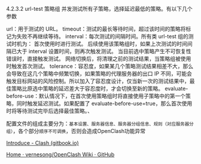 4.2.3.2 url-test 策略组
并发测试所有子策略，选择延迟最低的策略。有以下几个参数

url：用于测试的 URL。
timeout：测试的最长等待时间，超过该时间的策略将标记为失败不再继续等待。
interval：每次测试的间隔时间。所有类 url-test 组的测试时机为：
首次使用时进行测试。
后续使用该策略组时，如果上次测试的时间间隔已大于 interval 设置时间，则再次触发测试。
当目前选中策略产生不可恢复性错误时，直接触发测试。
网络切换后，将清理之前的测试结果，当策略组被使用时触发首次测试。
tolerance：容忍度，如果某几个策略测试结果相差不大，那么会导致在这几个策略中频繁切换，如果策略的代理服务器的出口 IP 不同，可能会触发目标网站的风险控制。所以加入了容忍度设计，仅当新一次的测试结果中，最佳策略比原选中策略的延迟差大于容忍度时，才会切换至新的策略。
evaluate-before-use：默认情况下，在首次使用策略组时将直接使用子策略中的第一个策略，同时触发延迟测试。如果配置了 evaluate-before-use=true，那么首次使用时将等待测试完毕后选择最佳策略。、



配置文件的组成主要分为：`基本设置、服务器信息、服务器分组信息、规则（对应服务器分组）`，各个部分`顺序不可调换`，否则会造成OpenClash功能异常

[Introduce - Clash (gitbook.io)](https://lancellc.gitbook.io/clash/)

[Home · vernesong/OpenClash Wiki · GitHub](https://github.com/vernesong/OpenClash/wiki)